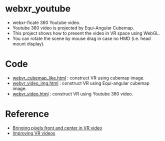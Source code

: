# webxr_youtube
* webxr-ficate 360 Youtube video.
* Youtube 360 video is projected by Equi-Angular Cubemap.
* This project shows how to present the video in VR space using WebGL.
* You can rotate the scene by mouse drag in case no HMD (i.e. head mount display).

# Code
* [webvr_cubemap_like.html](http://webxr-youtube.herokuapp.com/webvr_cubemap_like.html) : construct VR using cubemap image.
* [webvr_video_img.html](http://webxr-youtube.herokuapp.com/webvr_video_img.html) : construct VR using Equi-angular cubemap image.
* [webvr_video.html](http://webxr-youtube.herokuapp.com/webvr_video.html) : construct VR using Youtube 360 video.

# Reference
* [Bringing pixels front and center in VR video](https://www.blog.google/products/google-vr/bringing-pixels-front-and-center-vr-video/)
* [Improving VR videos](https://youtube-eng.googleblog.com/2017/03/improving-vr-videos.html)
